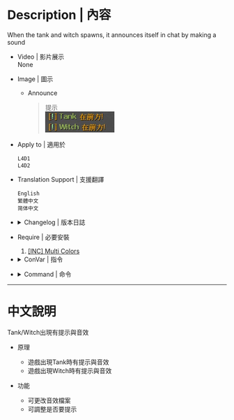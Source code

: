 # Description | 內容
When the tank and witch spawns, it announces itself in chat by making a sound

* Video | 影片展示
<br/>None

* Image | 圖示
	* Announce
		> 提示
		<br/>![tank_witch_spawn_notify_1](image/tank_witch_spawn_notify_1.jpg)

* Apply to | 適用於
    ```
    L4D1
    L4D2
    ```

* Translation Support | 支援翻譯
	```
	English
	繁體中文
	简体中文
	```

* <details><summary>Changelog | 版本日誌</summary>

	* 1.0
		* Request by Yabi
		* Initial Release
</details>

* Require | 必要安裝
	1. [[INC] Multi Colors](https://github.com/fbef0102/L4D1_2-Plugins/releases/tag/Multi-Colors)

* <details><summary>ConVar | 指令</summary>

	* cfg/sourcemod/tank_witch_spawn_notify.cfg
        ```php
		// If 1, announce chat when tank spawns
		tank_witch_spawn_notify_tank_announce "1"

		// Tank sound file (relative to to sound/, empty=Disable)
		tank_witch_spawn_notify_tank_sound_file "ui/pickup_secret01.wav"

		// If 1, announce chat when witch spawns
		tank_witch_spawn_notify_witch_announce "1"

		// Witch sound file (relative to to sound/, empty=Disable)
		tank_witch_spawn_notify_witch_sound_file "ui/pickup_secret01.wav"
        ```
</details>

* <details><summary>Command | 命令</summary>

	None
</details>

- - - -
# 中文說明
Tank/Witch出現有提示與音效

* 原理
	* 遊戲出現Tank時有提示與音效
    * 遊戲出現Witch時有提示與音效

* 功能
	* 可更改音效檔案
	* 可調整是否要提示
